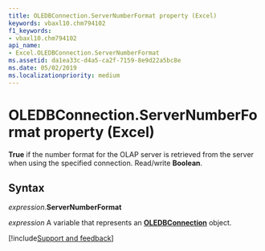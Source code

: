 ```yaml
---
title: OLEDBConnection.ServerNumberFormat property (Excel)
keywords: vbaxl10.chm794102
f1_keywords:
- vbaxl10.chm794102
api_name:
- Excel.OLEDBConnection.ServerNumberFormat
ms.assetid: da1ea33c-d4a5-ca2f-7159-8e9d22a5bc8e
ms.date: 05/02/2019
ms.localizationpriority: medium
---
```



# OLEDBConnection.ServerNumberFormat property (Excel)

**True** if the number format for the OLAP server is retrieved from the server when using the specified connection. Read/write **Boolean**.


## Syntax

_expression_.**ServerNumberFormat**

_expression_ A variable that represents an **[OLEDBConnection](Excel.OLEDBConnection.md)** object.




[!include[Support and feedback](~/includes/feedback-boilerplate.md)]